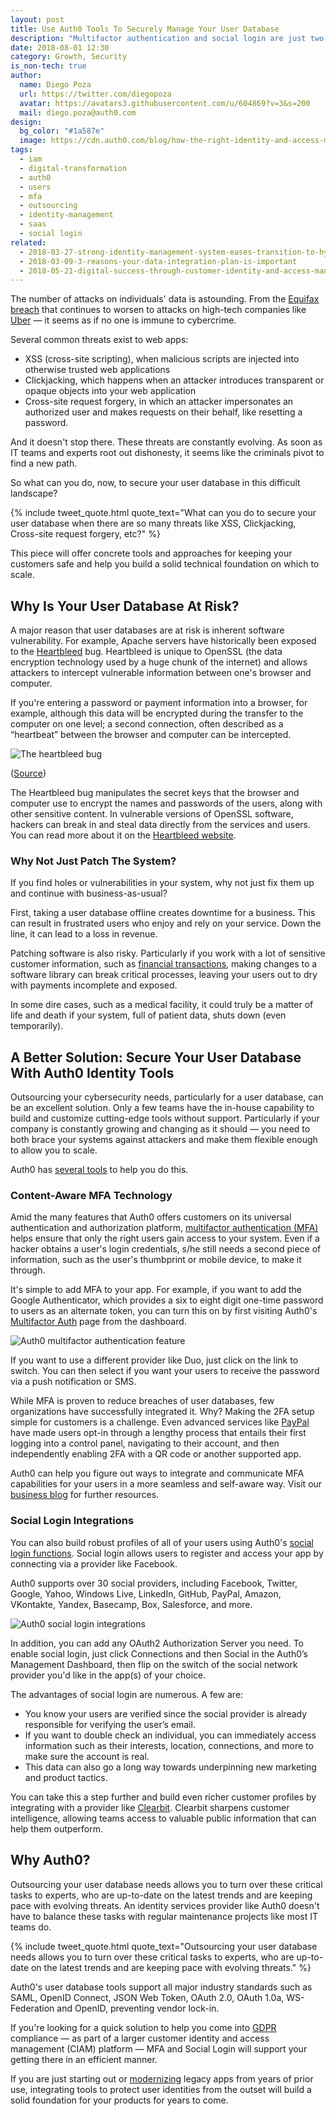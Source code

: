 ```yaml
---
layout: post
title: Use Auth0 Tools To Securely Manage Your User Database
description: "Multifactor authentication and social login are just two of several tools that Auth0 offers on its platform to guard its customers against breaches."
date: 2018-08-01 12:30
category: Growth, Security
is_non-tech: true
author:
  name: Diego Poza
  url: https://twitter.com/diegopoza
  avatar: https://avatars3.githubusercontent.com/u/604869?v=3&s=200
  mail: diego.poza@auth0.com
design:
  bg_color: "#1a587e"
  image: https://cdn.auth0.com/blog/how-the-right-identity-and-access-management-tools-will-help-insurance-teams-make-the-shift-to-digital/iam-insurance-digital-transformation-logo.png
tags:
  - iam
  - digital-transformation
  - auth0
  - users
  - mfa
  - outsourcing
  - identity-management
  - saas
  - social login
related:
  - 2018-03-27-strong-identity-management-system-eases-transition-to-hybrid-cloud
  - 2018-03-09-3-reasons-your-data-integration-plan-is-important
  - 2018-05-21-digital-success-through-customer-identity-and-access-management
---
```


The number of attacks on individuals' data is astounding. From the [Equifax breach](https://www.washingtonpost.com/news/the-switch/wp/2018/03/01/equifax-keeps-finding-millions-more-people-who-were-affected-by-its-massive-data-breach/?noredirect=on&utm_term=.4bbb572bb730) that continues to worsen to attacks on high-tech companies like [Uber](https://www.wired.com/story/uber-paid-off-hackers-to-hide-a-57-million-user-data-breach/) — it seems as if no one is immune to cybercrime. 

Several common threats exist to web apps:

* XSS (cross-site scripting), when malicious scripts are injected into otherwise trusted web applications
* Clickjacking, which happens when an attacker introduces transparent or opaque objects into your web application
* Cross-site request forgery, in which an attacker impersonates an authorized user and makes requests on their behalf, like resetting a password.

And it doesn't stop there. These threats are constantly evolving. As soon as IT teams and experts root out dishonesty,  it seems like the criminals pivot to find a new path. 

So what can you do, now, to secure your user database in this difficult landscape?

{% include tweet_quote.html quote_text="What can you do to secure your user database when there are so many threats like XSS, Clickjacking, Cross-site request forgery, etc?" %}

This piece will offer concrete tools and approaches for keeping your customers safe and help you build a solid technical foundation on which to scale. 

## Why Is Your User Database At Risk?

A major reason that user databases are at risk is inherent software vulnerability. For example, Apache servers have historically been exposed to the [Heartbleed](http://heartbleed.com/) bug. Heartbleed is unique to OpenSSL (the data encryption technology used by a huge chunk of the internet) and allows attackers to intercept vulnerable information between one's browser and computer. 

If you're entering a password or payment information into a browser, for example, although this data will be encrypted during the transfer to the computer on one level; a second connection, often described as a “heartbeat” between the browser and computer can be intercepted.

![The heartbleed bug](https://cdn.auth0.com/blog/auth0-tools/the-heartbleed-bug.png)

([Source](https://www.youtube.com/watch?v=WgrBrPW_Zn4))

The Heartbleed bug manipulates the secret keys that the browser and computer use to encrypt the names and passwords of the users, along with other sensitive content. In vulnerable versions of OpenSSL software, hackers can break in and steal data directly from the services and users. You can read more about it on the [Heartbleed website](http://heartbleed.com/). 

### Why Not Just Patch The System?

If you find holes or vulnerabilities in your system, why not just fix them up and continue with business-as-usual? 

First, taking a user database offline creates downtime for a business. This can result in frustrated users who enjoy and rely on your service. Down the line, it can lead to a loss in revenue. 

Patching software is also risky. Particularly if you work with a lot of sensitive customer information, such as [financial transactions](https://auth0.com/blog/how-two-factor-authentication-can-help-financial-institutions-reduce-data-breaches/), making changes to a software library can break critical processes, leaving your users out to dry with payments incomplete and exposed. 

In some dire cases, such as a medical facility, it could truly be a matter of life and death if your system, full of patient data, shuts down (even temporarily). 

## A Better Solution: Secure Your User Database With Auth0 Identity Tools

Outsourcing your cybersecurity needs, particularly for a user database, can be an excellent solution. Only a few teams have the in-house capability to build and customize cutting-edge tools without support. Particularly if your company is constantly growing and changing as it should — you need to both brace your systems against attackers and make them flexible enough to allow you to scale. 

Auth0 has [several tools](https://auth0.com/why-auth0) to help you do this.

### Content-Aware MFA Technology

Amid the many features that Auth0 offers customers on its universal authentication and authorization platform, [multifactor authentication (MFA)](https://auth0.com/docs/multifactor-authentication) helps ensure that only the right users gain access to your system. Even if a hacker obtains a user's login credentials, s/he still needs a second piece of information, such as the user's thumbprint or mobile device, to make it through. 

It's simple to add MFA to your app. For example, if you want to add the Google Authenticator, which provides a six to eight digit one-time password to users as an alternate token, you can turn this on by first visiting Auth0's [Multifactor Auth](https://manage.auth0.com/#/guardian) page from the dashboard. 

![Auth0 multifactor authentication feature](https://cdn.auth0.com/blog/auth0-tools/auth0-multifactor-authentication.png)

If you want to use a different provider like Duo, just click on the link to switch. You can then select if you want your users to receive the password via a push notification or SMS. 

While MFA is proven to reduce breaches of user databases, few organizations have successfully integrated it. Why? Making the 2FA setup simple for customers is a challenge. Even advanced services like [PayPal](https://www.paypal.com/us/smarthelp/article/how-do-i-enable-2fa-(two-factor-authentication)-for-my-paypal-powered-by-braintree-user-faq3500) have made users opt-in through a lengthy process that entails their first logging into a control panel, navigating to their account, and then independently enabling 2FA with a QR code or another supported app.

Auth0 can help you figure out ways to integrate and communicate MFA capabilities for your users in a more seamless and self-aware way. Visit our [business blog](https://auth0.com/blog/business/) for further resources.

### Social Login Integrations

You can also build robust profiles of all of your users using Auth0's [social login functions](https://auth0.com/learn/social-login/). Social login allows users to register and access your app by connecting via a provider like Facebook.

Auth0 supports over 30 social providers, including Facebook, Twitter, Google, Yahoo, Windows Live, LinkedIn, GitHub, PayPal, Amazon, VKontakte, Yandex, Basecamp, Box, Salesforce, and more.

![Auth0 social login integrations](https://cdn.auth0.com/blog/auth0-tools/auth0-social-login-integrations.png)

In addition, you can add any OAuth2 Authorization Server you need. To enable social login, just click Connections and then Social in the Auth0’s Management Dashboard, then flip on the switch of the social network provider you'd like in the app(s) of your choice.

The advantages of social login are numerous. A few are:

* You know your users are verified since the social provider is already responsible for verifying the user’s email. 
* If you want to double check an individual, you can immediately access information such as their interests, location, connections, and more to make sure the account is real. 
* This data can also go a long way towards underpinning new marketing and product tactics.

You can take this a step further and build even richer customer profiles by integrating with a provider like [Clearbit](https://blog.clearbit.com/avoid-tedious-signup-forms-with-auth0-and-clearbit/). Clearbit sharpens customer intelligence, allowing teams access to valuable public information that can help them outperform.

## Why Auth0?

Outsourcing your user database needs allows you to turn over these critical tasks to experts, who are up-to-date on the latest trends and are keeping pace with evolving threats. An identity services provider like Auth0 doesn't have to balance these tasks with regular maintenance projects like most IT teams do. 

{% include tweet_quote.html quote_text="Outsourcing your user database needs allows you to turn over these critical tasks to experts, who are up-to-date on the latest trends and are keeping pace with evolving threats." %}

Auth0's user database tools support all major industry standards such as SAML, OpenID Connect, JSON Web Token, OAuth 2.0, OAuth 1.0a, WS­-Federation and OpenID, preventing vendor lock-in.

If you're looking for a quick solution to help you come into [GDPR](https://auth0.com/gdpr) compliance — as part of a larger customer identity and access management (CIAM) platform — MFA and Social Login will support your getting there in an efficient manner.

If you are just starting out or [modernizing](https://auth0.com/app-modernization) legacy apps from years of prior use, integrating tools to protect user identities from the outset will build a solid foundation for your products for years to come.
